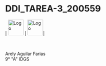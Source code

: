 # DDI_TAREA-3_200559
<p align="left">
| <img src=https://github.com/Arely2409/DDI_TAREA-3_200559/assets/84819096/c26ca02c-a399-40b7-b73f-92512e3d8740 alt="Logo" width="50" height="50">  |  <img src=https://github.com/Arely2409/DDI_TAREA-3_200559/assets/84819096/706318fe-9554-48b2-bdc6-577b6c1694a4 alt="Logo" width="50" height="50">|
</p>
<br>


<br>
Arely Aguilar Farias
<br>
9° "A" IDGS

